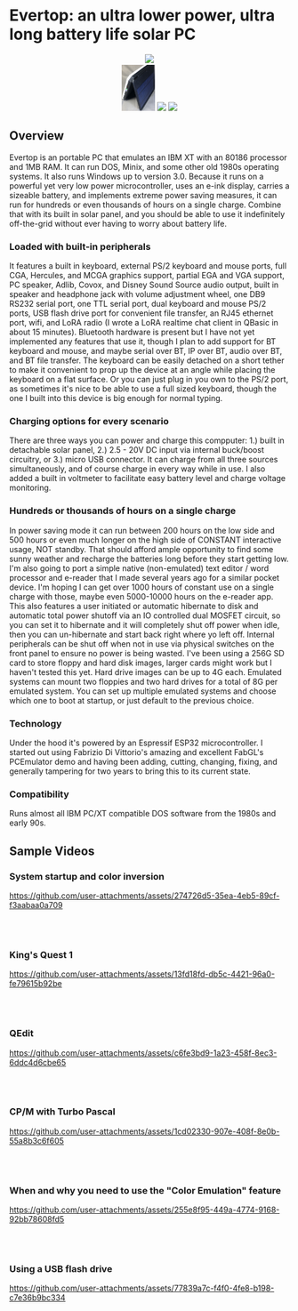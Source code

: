 # Evertop: an ultra lower power, ultra long battery life solar PC

<div align="center">
  <a href="https://github.com/ericjenott/Evertop/blob/main/images/games/testdrive2-1.JPG?raw=true" target="_blank" rel="noopener noreferrer><img width = "23%" src="https://github.com/ericjenott/Evertop/blob/main/images/games/testdrive2-1.JPG?raw=true"></a>
  <img width = "16%" src="https://github.com/ericjenott/Evertop/blob/main/images/exterior/standing_angle1.JPG?raw=true">
</div>
<div align="center">
  <img width = "12%" src="https://github.com/ericjenott/Evertop/blob/main/images/exterior/solar_stand1.JPG?raw=true">
  <img width = "14%" src="https://github.com/ericjenott/Evertop/blob/main/images/exterior/keyboard_detached2.JPG?raw=true">
  <img width = "20%" src="https://github.com/ericjenott/Evertop/blob/main/images/exterior/opendevice3.JPG?raw=true">
</div>

## Overview
Evertop is an portable PC that emulates an IBM XT with an 80186 processor and 1MB RAM. It can run DOS, Minix, and some other old 1980s operating systems.  It also runs Windows up to version 3.0.  Because it runs on a powerful yet very low power microcontroller, uses an e-ink display, carries a sizeable battery, and implements extreme power saving measures, it can run for hundreds or even thousands of hours on a single charge.  Combine that with its built in solar panel, and you should be able to use it indefinitely off-the-grid without ever having to worry about battery life.

### Loaded with built-in peripherals
It features a built in keyboard, external PS/2 keyboard and mouse ports, full CGA, Hercules, and MCGA graphics support, partial EGA and VGA support, PC speaker, Adlib, Covox, and Disney Sound Source audio output, built in speaker and headphone jack with volume adjustment wheel, one DB9 RS232 serial port, one TTL serial port, dual keyboard and mouse PS/2 ports, USB flash drive port for convenient file transfer, an RJ45 ethernet port, wifi, and LoRA radio (I wrote a LoRA realtime chat client in QBasic in about 15 minutes).  Bluetooth hardware is present but I have not yet implemented any features that use it, though I plan to add support for BT keyboard and mouse, and maybe serial over BT, IP over BT, audio over BT, and BT file transfer.  The keyboard can be easily detached on a short tether to make it convenient to prop up the device at an angle while placing the keyboard on a flat surface.  Or you can just plug in you own to the PS/2 port, as sometimes it's nice to be able to use a full sized keyboard, though the one I built into this device is big enough for normal typing.

### Charging options for every scenario
There are three ways you can power and charge this compputer: 1.) built in detachable solar panel, 2.) 2.5 - 20V DC input via internal buck/boost circuitry, or 3.) micro USB connector.  It can charge from all three sources simultaneously, and of course charge in every way while in use.  I also added a built in voltmeter to facilitate easy battery level and charge voltage monitoring.

### Hundreds or thousands of hours on a single charge
In power saving mode it can run between 200 hours on the low side and 500 hours or even much longer on the high side of CONSTANT interactive usage, NOT standby.  That should afford ample opportunity to find some sunny weather and recharge the batteries long before they start getting low.  I'm also going to port a simple native (non-emulated) text editor / word processor and e-reader that I made several years ago for a similar pocket device.  I'm hoping I can get over 1000 hours of constant use on a single charge with those, maybe even 5000-10000 hours on the e-reader app.  This also features a user initiated or automatic hibernate to disk and automatic total power shutoff via an IO controlled dual MOSFET circuit, so you can set it to hibernate and it will completely shut off power when idle, then you can un-hibernate and start back right where yo left off.  Internal peripherals can be shut off when not in use via physical switches on the front panel to ensure no power is being wasted. I've been using a 256G SD card to store floppy and hard disk images, larger cards might work but I haven't tested this yet.  Hard drive images can be up to 4G each.  Emulated systems can mount two floppies and two hard drives for a total of 8G per emulated system.  You can set up multiple emulated systems and choose which one to boot at startup, or just default to the previous choice.

### Technology
Under the hood it's powered by an Espressif ESP32 microcontroller.  I started out using Fabrizio Di Vittorio's amazing and excellent FabGL's PCEmulator demo and having been adding, cutting, changing, fixing, and generally tampering for two years to bring this to its current state.

### Compatibility
Runs almost all IBM PC/XT compatible DOS software from the 1980s and early 90s.


## Sample Videos

### System startup and color inversion
https://github.com/user-attachments/assets/274726d5-35ea-4eb5-89cf-f3aabaa0a709

<br><br>
### King's Quest 1
https://github.com/user-attachments/assets/13fd18fd-db5c-4421-96a0-fe79615b92be

<br><br>
### QEdit
https://github.com/user-attachments/assets/c6fe3bd9-1a23-458f-8ec3-6ddc4d6cbe65

<br><br>
### CP/M with Turbo Pascal
https://github.com/user-attachments/assets/1cd02330-907e-408f-8e0b-55a8b3c6f605

<br><br>
### When and why you need to use the "Color Emulation" feature
https://github.com/user-attachments/assets/255e8f95-449a-4774-9168-92bb78608fd5

<br><br>
### Using a USB flash drive
https://github.com/user-attachments/assets/77839a7c-f4f0-4fe8-b198-c7e36b9bc334
















